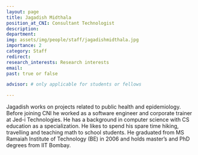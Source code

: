 ```yaml
---
layout: page
title: Jagadish Midthala
position_at_CNI: Consultant Technologist
description: 
department:
img: assets/img/people/staff/jagadishmidthala.jpg
importance: 2
category: Staff
redirect: 
research_interests: Research interests
email: 
past: true or false

advisor: # only applicable for students or fellows

---
```


Jagadish works on projects related to public health and epidemiology. Before joining CNI he worked as a software engineer and corporate trainer at Jed-i Technologies. He has a background in computer science with CS education as a specialization. He likes to spend his spare time hiking, travelling and teaching math to school students. He graduated from MS Ramaiah Institute of Technology (BE) in 2006 and holds master’s and PhD degrees from IIT Bombay.